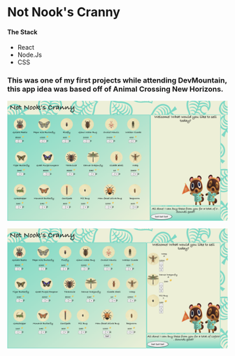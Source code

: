 # Not Nook's Cranny

#### The Stack
* React
* Node.Js
* CSS

### This was one of my first projects while attending DevMountain, this app idea was based off of Animal Crossing New Horizons.

![Not Nook's Cranny](./assets/landing.png)

![](./assets/sell.png)